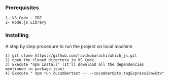 ### Prerequisites
```
1- VS Code - IDE
2- Node.js Library
```

### Installing
A step by step procedure to run the project on local machine

```
1) git clone https://github.com/ravikumarachi/which_js.git
2) open the cloned directory in VS Code.
3) Execute "npm install" (It'll download all the dependencies mentioned in package.json)
4) Execute " npm run cucumbertest -- --cucumberOpts.tagExpression=@tv" 
```

